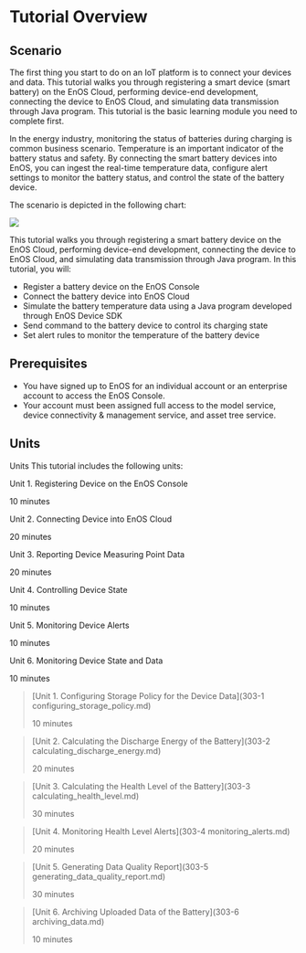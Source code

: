 # Tutorial Overview

## Scenario

The first thing you start to do on an IoT platform is to connect your devices and data. This tutorial walks you 
through registering a smart device (smart battery) on the EnOS Cloud, performing device-end development, connecting the 
device to EnOS Cloud, and simulating data transmission through Java program. This tutorial is the basic learning module you need to complete first.

In the energy industry, monitoring the status of batteries during charging is common business scenario. Temperature 
is an important indicator of the battery status and safety. By connecting the smart battery devices into EnOS, you can ingest the real-time temperature data, configure alert settings to monitor the battery status, and control the state of the battery device.

The scenario is depicted in the following chart:

![](media/scenario_connect_alert.png)

This tutorial walks you through registering a smart battery device on the EnOS Cloud, performing device-end development, connecting the device to EnOS Cloud, and simulating data transmission through Java program. In this tutorial, you will:

- Register a battery device on the EnOS Console
- Connect the battery device into EnOS Cloud
- Simulate the battery temperature data using a Java program developed through EnOS Device SDK
- Send command to the battery device to control its charging state
- Set alert rules to monitor the temperature of the battery device

## Prerequisites

- You have signed up to EnOS for an individual account or an enterprise account to access the EnOS Console.
- Your account must been assigned full access to the model service, device connectivity & management service, and 
asset tree service.

## Units

Units
This tutorial includes the following units:

Unit 1. Registering Device on the EnOS Console

10 minutes

Unit 2. Connecting Device into EnOS Cloud

20 minutes

Unit 3. Reporting Device Measuring Point Data

20 minutes

Unit 4. Controlling Device State

10 minutes

Unit 5. Monitoring Device Alerts

10 minutes

Unit 6. Monitoring Device State and Data

10 minutes

> [Unit 1. Configuring Storage Policy for the Device Data](303-1 configuring_storage_policy.md)
>
> 10 minutes

> [Unit 2. Calculating the Discharge Energy of the Battery](303-2 calculating_discharge_energy.md)
>
> 20 minutes

> [Unit 3. Calculating the Health Level of the Battery](303-3 calculating_health_level.md)
>
> 30 minutes

> [Unit 4. Monitoring Health Level Alerts](303-4 monitoring_alerts.md)
>
> 20 minutes

> [Unit 5. Generating Data Quality Report](303-5 generating_data_quality_report.md)
>
> 30 minutes

> [Unit 6. Archiving Uploaded Data of the Battery](303-6 archiving_data.md)
>
> 10 minutes

